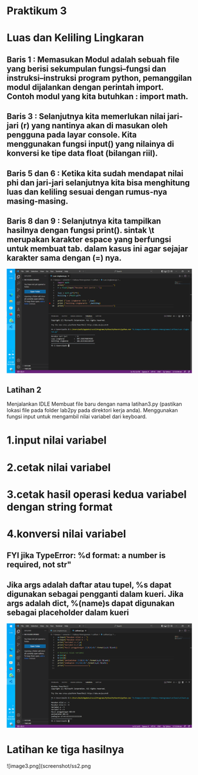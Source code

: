 # Praktikum 3
# Luas dan Keliling Lingkaran
## Baris 1 : Memasukan Modul adalah sebuah file yang berisi sekumpulan fungsi–fungsi dan instruksi–instruksi program python, pemanggilan modul dijalankan dengan perintah import. Contoh modul yang kita butuhkan : import math.
## Baris 3 : Selanjutnya kita memerlukan nilai jari-jari (r) yang nantinya akan di masukan oleh pengguna pada layar console. Kita menggunakan fungsi input() yang nilainya di konversi ke tipe data float (bilangan riil).
## Baris 5 dan 6 : Ketika kita sudah mendapat nilai phi dan jari-jari selanjutnya kita bisa menghitung luas dan keliling sesuai dengan rumus-nya masing-masing.
## Baris 8 dan 9 : Selanjutnya kita tampilkan hasilnya dengan fungsi print(). sintak \t merupakan karakter espace yang berfungsi untuk membuat tab. dalam kasus ini agar sejajar karakter sama dengan (=) nya.

![image1.png](screenshot/luass.png)

## Latihan 2
 Menjalankan IDLE
 Membuat file baru dengan nama latihan3.py (pastikan lokasi file
 pada folder lab2py pada direktori kerja anda).
 Menggunakan fungsi input untuk mengambil nilai variabel dari
 keyboard.
 # 1.input nilai variabel
 # 2.cetak nilai variabel
 # 3.cetak hasil operasi kedua variabel dengan string format
 # 4.konversi nilai variabel 
## FYI jika TypeError: %d format: a number is required, not str"
## Jika args adalah daftar atau tupel, %s dapat digunakan sebagai pengganti dalam kueri. Jika args adalah dict, %(name)s dapat digunakan sebagai placeholder dalam kueri

![image2.png](screenshot/ss1.png)

# Latihan ke tiga hasilnya

![image3.png](screenshot/ss2.png